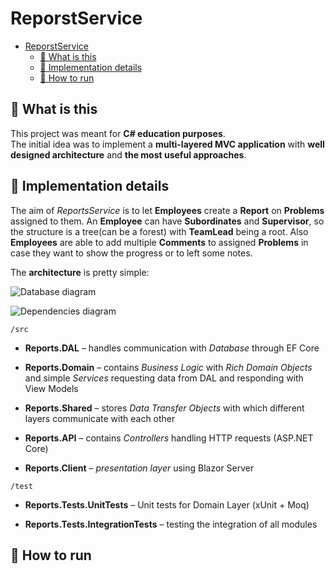 # ReporstService

- [ReporstService](#reporstservice)
  - [:thinking: What is this](#thinking-what-is-this)
  - [:wrench: Implementation details](#wrench-implementation-details)
  - [:rocket: How to run](#rocket-how-to-run)

## :thinking: What is this

This project was meant for __C# education purposes__.  
The initial idea was to implement a __multi-layered MVC application__ with __well designed architecture__ and __the most useful approaches__.

## :wrench: Implementation details

The aim of _ReportsService_ is to let __Employees__ create a __Report__ on __Problems__ assigned to them. An __Employee__ can have __Subordinates__ and __Supervisor__, so the structure is a tree(can be a forest) with __TeamLead__ being a root. Also __Employees__ are able to add multiple __Comments__ to assigned __Problems__ in case they want to show the progress or to left some notes.  

The __architecture__ is pretty simple:

![Database diagram](https://user-images.githubusercontent.com/79377488/169649273-b2287e1a-a6ca-4d31-a701-c5c74e261e93.png "Database diagram")  

![Dependencies diagram](https://user-images.githubusercontent.com/79377488/169649200-82d07045-fee1-4853-a961-df00af636058.png "Solution dependencies diagram")

`/src`  

- __Reports.DAL__ &ndash; handles communication with _Database_ through EF Core  

- __Reports.Domain__ &ndash;  contains _Business Logic_ with _Rich Domain Objects_ and simple _Services_ requesting data from DAL and responding with View Models  

- __Reports.Shared__ &ndash; stores _Data Transfer Objects_ with which different layers communicate with each other  

- __Reports.API__ &ndash; contains _Controllers_ handling HTTP requests (ASP.NET Core)

- __Reports.Client__  &ndash; _presentation layer_ using Blazor Server

`/test`  

- __Reports.Tests.UnitTests__ &ndash; Unit tests for Domain Layer (xUnit + Moq)

- __Reports.Tests.IntegrationTests__ &ndash; testing the integration of all modules

## :rocket: How to run
